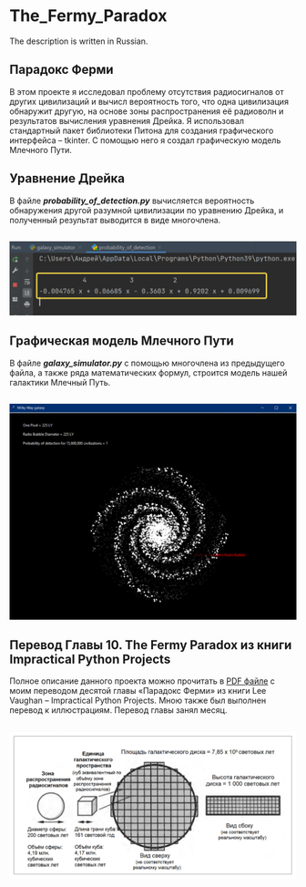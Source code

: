 # The_Fermy_Paradox
The description is written in Russian.

## Парадокс Ферми
В этом проекте я исследовал проблему отсутствия радиосигналов от других цивилизаций и вычисл вероятность того, что одна цивилизация обнаружит другую, на основе зоны распространения её радиоволн и результатов вычисления уравнения Дрейка. Я использовал стандартный пакет библиотеки Питона для создания графического интерфейса – tkinter. С помощью него я создал графическую модель Млечного Пути.

## Уравнение Дрейка
В файле ___probability_of_detection.py___ вычисляется вероятность обнаружения другой разумной цивилизации по уравнению Дрейка, и полученный результат выводится в виде многочлена.
##
![](https://github.com/andrewzubarev/The_Fermy_Paradox/blob/main/readme_assets/Picture_1.png)

## Графическая модель Млечного Пути
В файле ___galaxy_simulator.py___ с помощью многочлена из предыдущего файла, а также ряда математических формул, строится модель нашей галактики Млечный Путь.
##
![](https://github.com/andrewzubarev/The_Fermy_Paradox/blob/main/readme_assets/Picture_2.png)


## Перевод Главы 10. The Fermy Paradox из книги Impractical Python Projects
Полное описание данного проекта можно прочитать в [PDF файле](https://github.com/andrewzubarev/The_Fermy_Paradox/blob/main/The%20Fermy%20Paradox%20-%20Перевод%20с%20английского%20Андрея%20Зубарева.pdf) с моим переводом десятой главы «Парадокс Ферми» из книги Lee Vaughan – Impractical Python Projects. Мною также был выполнен перевод к иллюстрациям. Перевод главы занял месяц.
##
![](https://github.com/andrewzubarev/The_Fermy_Paradox/blob/main/readme_assets/Picture_3.png)

